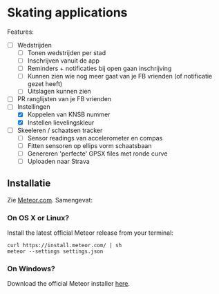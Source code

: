 # Skating applications

Features:

- [ ] Wedstrijden
	- [ ] Tonen wedstrijden per stad
	- [ ] Inschrijven vanuit de app
	- [ ] Reminders + notificaties bij open gaan inschrijving
	- [ ] Kunnen zien wie nog meer gaat van je FB vrienden (of notificatie gezet heeft)
	- [ ] Uitslagen kunnen zien
- [ ] PR ranglijsten van je FB vrienden
- [ ] Instellingen
	- [x] Koppelen van KNSB nummer
	- [x] Instellen lievelingskleur
- [ ] Skeeleren / schaatsen tracker
	- [ ] Sensor readings van accelerometer en compas
	- [ ] Fitten sensoren op ellips vorm schaatsbaan
	- [ ] Genereren 'perfecte' GPSX files met ronde curve
	- [ ] Uploaden naar Strava

## Installatie

Zie [Meteor.com](https://www.meteor.com/install). Samengevat:

### On OS X or Linux?

Install the latest official Meteor release from your terminal:

```
curl https://install.meteor.com/ | sh
meteor --settings settings.json
```

### On Windows?

Download the official Meteor installer [here](https://install.meteor.com/windows).